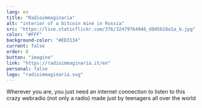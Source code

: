 ```yaml
---
lang: en
title: "Radioimmaginaria"
alt: "interior of a bitcoin mine in Russia"
src: "https://live.staticflickr.com/376/32479764946_d845b18e1a_b.jpg"
color: "#FFF"
background-color: "#ED3134"
current: false
order: 8
button: "imagine"
link: "https://radioimmaginaria.it/en"
personal: false
logo: "radioimmaginaria.svg"
---
```

Wherever you are, you just need an internet connection to listen to this crazy webradio (not only a radio) made just by teenagers all over the world
